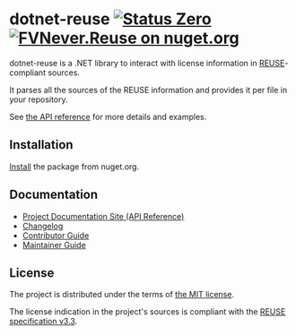 <!--
SPDX-FileCopyrightText: 2024-2025 Friedrich von Never <friedrich@fornever.me>

SPDX-License-Identifier: MIT
-->

dotnet-reuse [![Status Zero][status-zero]][andivionian-status-classifier] [![FVNever.Reuse on nuget.org][nuget.badge]][nuget]
========
dotnet-reuse is a .NET library to interact with license information in [REUSE][reuse]-compliant sources.

It parses all the sources of the REUSE information and provides it per file in your repository.

See [the API reference][docs] for more details and examples.

Installation
------------
[Install][nuget] the package from nuget.org.

Documentation
-------------
- [Project Documentation Site (API Reference)][docs]
- [Changelog][docs.changelog]
- [Contributor Guide][docs.contributing]
- [Maintainer Guide][docs.maintaining]

License
-------
The project is distributed under the terms of [the MIT license][docs.license].

The license indication in the project's sources is compliant with the [REUSE specification v3.3][reuse.spec].

[andivionian-status-classifier]: https://andivionian.fornever.me/v1/#status-zero-
[status-zero]: https://img.shields.io/badge/status-zero-lightgrey.svg
[nuget.badge]: https://img.shields.io/nuget/v/FVNever.Reuse
[nuget]: https://www.nuget.org/packages/FVNever.Reuse
[reuse]: https://reuse.software/
[docs]: https://fornever.github.io/dotnet-reuse
[docs.changelog]: CHANGELOG.md
[docs.contributing]: CONTRIBUTING.md
[docs.license]: LICENSE.txt
[docs.maintaining]: MAINTAINING.md
[reuse.spec]: https://reuse.software/spec-3.3/
